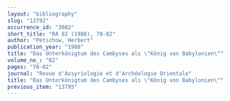 ```yaml
---
layout: "bibliography"
slug: "13792"
occurrence_id: "3082"
short_title: "RA 82 (1988), 78-82"
author: "Petschow, Herbert"
publication_year: "1988"
title: "Das Unterkönigtum des Cambyses als \"König von Babylonien\""
volume_no_: "82"
pages: "78-82"
journal: "Revue d'Assyriologie et d'Archéologie Orientale"
title: "Das Unterkönigtum des Cambyses als \"König von Babylonien\""
previous_item: "13795"
---
```

